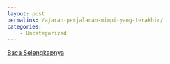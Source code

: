 ```yaml
---
layout: post
permalink: /ajaran-perjalanan-mimpi-yang-terakhir/
categories:
    - Uncategorized
---
```


[Baca Selengkapnya](/07)
